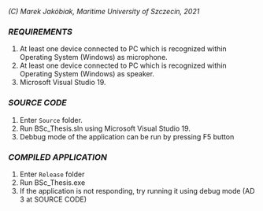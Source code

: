 *(C) Marek Jakóbiak, Maritime University of Szczecin, 2021*

### ***REQUIREMENTS***
1. At least one device connected to PC which is recognized within Operating System (Windows) as microphone.
2. At least one device connected to PC which is recognized within Operating System (Windows) as speaker.
3. Microsoft Visual Studio 19.

### ***SOURCE CODE***
1. Enter `Source` folder.
2. Run BSc_Thesis.sln using Microsoft Visual Studio 19.
3. Debbug mode of the application can be run by pressing F5 button 

### ***COMPILED APPLICATION***
1. Enter `Release` folder
2. Run BSc_Thesis.exe
3. If the application is not responding, try running it using debug mode (AD 3 at SOURCE CODE)